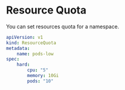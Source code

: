 # Resource Quota
You can set resources quota for a namespace.

```yaml
apiVersion: v1
kind: ResourceQuota
metadata:
    name: pods-low
spec:
    hard:
        cpu: "5"
        memory: 10Gi
        pods: "10"
```
